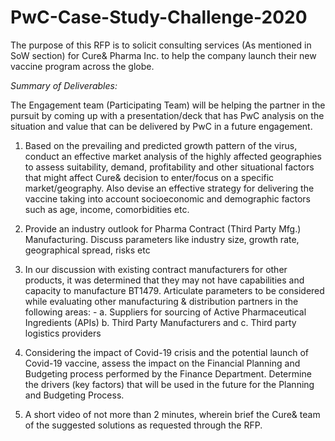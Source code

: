 # PwC-Case-Study-Challenge-2020

The purpose of this RFP is to solicit consulting services (As mentioned in SoW section) for Cure& Pharma
Inc. to help the company launch their new vaccine program across the globe.

*Summary of Deliverables:*

The Engagement team (Participating Team) will be helping the partner in the pursuit by coming up with a
presentation/deck that has PwC analysis on the situation and value that can be delivered by PwC in a
future engagement.

1. Based on the prevailing and predicted growth pattern of the virus, conduct an effective market
analysis of the highly affected geographies to assess suitability, demand, profitability and other
situational factors that might affect Cure& decision to enter/focus on a specific
market/geography. Also devise an effective strategy for delivering the vaccine taking into account
socioeconomic and demographic factors such as age, income, comorbidities etc.

2. Provide an industry outlook for Pharma Contract (Third Party Mfg.) Manufacturing. Discuss
parameters like industry size, growth rate, geographical spread, risks etc

3. In our discussion with existing contract manufacturers for other products, it was determined that
they may not have capabilities and capacity to manufacture BT1479. Articulate parameters to be
considered while evaluating other manufacturing & distribution partners in the following areas: -
a. Suppliers for sourcing of Active Pharmaceutical Ingredients (APIs)
b. Third Party Manufacturers and
c. Third party logistics providers

4. Considering the impact of Covid-19 crisis and the potential launch of Covid-19 vaccine, assess the
impact on the Financial Planning and Budgeting process performed by the Finance Department.
Determine the drivers (key factors) that will be used in the future for the Planning and Budgeting
Process.

5. A short video of not more than 2 minutes, wherein brief the Cure& team of the suggested
solutions as requested through the RFP.



